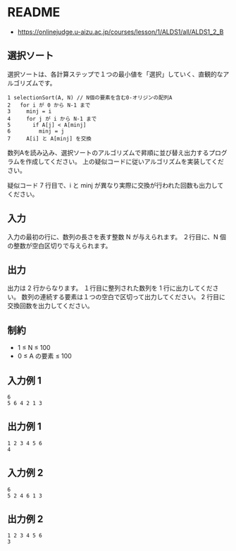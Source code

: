 # README
- <https://onlinejudge.u-aizu.ac.jp/courses/lesson/1/ALDS1/all/ALDS1_2_B>
## 選択ソート
選択ソートは、各計算ステップで１つの最小値を「選択」していく、直観的なアルゴリズムです。

```
1 selectionSort(A, N) // N個の要素を含む0-オリジンの配列A
2   for i が 0 から N-1 まで
3     minj = i
4     for j が i から N-1 まで
5       if A[j] < A[minj]
6         minj = j
7     A[i] と A[minj] を交換
```

数列Aを読み込み、選択ソートのアルゴリズムで昇順に並び替え出力するプログラムを作成してください。
上の疑似コードに従いアルゴリズムを実装してください。

疑似コード 7 行目で、i と minj が異なり実際に交換が行われた回数も出力してください。
## 入力
入力の最初の行に、数列の長さを表す整数 N が与えられます。
２行目に、N 個の整数が空白区切りで与えられます。
## 出力
出力は 2 行からなります。
１行目に整列された数列を 1 行に出力してください。
数列の連続する要素は１つの空白で区切って出力してください。
2 行目に交換回数を出力してください。
## 制約
- 1 ≤ N ≤ 100
- 0 ≤ A の要素 ≤ 100
## 入力例 1
```
6
5 6 4 2 1 3
```
## 出力例 1
```
1 2 3 4 5 6
4
```
## 入力例 2
```
6
5 2 4 6 1 3
```
## 出力例 2
```
1 2 3 4 5 6
3
```
